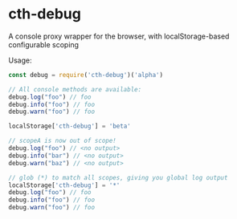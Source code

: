 # cth-debug
A console proxy wrapper for the browser, with localStorage-based configurable scoping

Usage:
``` JavaScript
const debug = require('cth-debug')('alpha')

// All console methods are available:
debug.log("foo") // foo
debug.info("foo") // foo
debug.warn("foo") // foo

localStorage['cth-debug'] = 'beta'

// scopeA is now out of scope!
debug.log("foo") // <no output>
debug.info("bar") // <no output>
debug.warn("baz") // <no output>

// glob (*) to match all scopes, giving you global log output 
localStorage['cth-debug'] = '*'
debug.log("foo") // foo
debug.info("foo") // foo
debug.warn("foo") // foo
```

